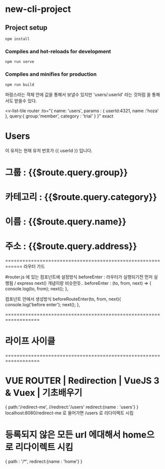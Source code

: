 # new-cli-project

## Project setup
```
npm install
```

### Compiles and hot-reloads for development
```
npm run serve
```

### Compiles and minifies for production
```
npm run build
```



파람스라는 객체 안에 값을 통해서 보낼수 있지만 
'users/:userId' 라는 것처럼 을 통해서도 받을수 있다.


<v-list-tile router :to="{
  name: 'users',
  params : {
      userId:4321,
      name :'hoza'
    },
  query:{
    group:'member',
    category : 'trial'
  }
  }" 
  exact

<h1>Users</h1>
<p>이 유저는 현재 유저 번호가 {{ userId }} 입니다.</p>
<h1>그룹 : {{$route.query.group}}</h1>        
<h1>카테고리 : {{$route.query.category}}</h1>
<h1>이름 : {{$route.query.name}}</h1>
<h1>주소 : {{$route.query.address}}</h1>

============================================================
라우터 가드

#router.js 에 있는 컴포넌트에 설정방식
beforeEnter : 라우터가 실행되기전 먼저 실행됨 / express next() 개념이랑 비슷한듯..
  beforeEnter : (to, from, next) => {
    console.log(to, from);
    next();
  },

컴포넌트 안에서 생성방식
    beforeRouteEnter(to, from, next){
        console.log('before enter');
        next();
    },

==================================================================
# 라이프 사이클
<script>
export default {
    data(){
        return{
            userId : null
        }
    },
    beforeRouteEnter(to, from, next){
        console.log('before enter');
        next();
    },
    beforeRouteLeave(to, from ,next){
        console.log('before leave');
        next();
    },
    created(){
        console.log('created');
    },
    destoryed(){
        console.log('destory');
    }
}
</script>

==================================================================
# VUE ROUTER | Redirection | VueJS 3 & Vuex | 기초배우기
{
  path:'/redirect-me',
  //redirect:'/users'
  redirect:{name : 'users'}
}
localhost:8080/redirect-me 로 들어가면 /users 로 리다이렉트 시킴


# 등록되지 않은 모든 url 에대해서 home으로 리다이렉트 시킴
{
  path : '/*',
  redirect:{name : 'home'}
}
